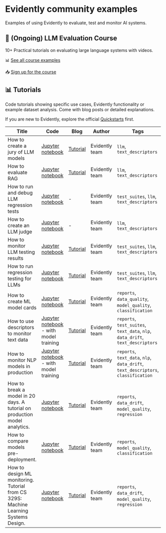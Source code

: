 # Evidently community examples

Examples of using Evidently to evaluate, test and monitor AI systems.

## 🧠 (Ongoing) LLM Evaluation Course

10+ Practical tutorials on evaluating large language systems with videos.

📊 [See all course examples](/learn/README.md)

📥 [Sign up for the course](https://www.evidentlyai.com/llm-evaluation-course-practice)

## 📊 Tutorials 

Code tutorials showing specific use cases, Evidently functionality or example dataset analysis. Come with blog posts or detailed explanations. 

If you are new to Evidently, explore the official [Quickstarts](https://docs.evidentlyai.com) first.

Title | Code | Blog | Author | Tags 
--- | --- | --- | --- | --- 
How to create a jury of LLM models | [Jupyter notebook](tutorials/LLM_as_a_jury_Example.ipynb) |  [Tutorial](https://www.evidentlyai.com/blog/llm-judges-jury) | Evidently team | `llm`, `text_descriptors`
How to evaluate RAG | [Jupyter notebook](tutorials/rag_metrics.ipynb) |  [Tutorial](https://docs.evidentlyai.com/examples/LLM_rag_evals) | Evidently team | `llm`, `text_descriptors`
How to run and debug LLM regression tests | [Jupyter notebook](tutorials/Regression_testing_with_debugging_updated.ipynb) |  - | Evidently team | `test_suites`, `llm`, `text_descriptors`
How to create an LLM judge | [Jupyter notebook](tutorials/LLM_as_a_judge_tutorial_updated.ipynb) |  - | Evidently team |  `llm`, `text_descriptors`
How to monitor LLM testing results | [Jupyter notebook](tutorials/How_to_track_regression_testing_results.ipynb) |   [Tutorial](https://www.evidentlyai.com/blog/llm-testing-tutorial) | Evidently team | `test_suites`, `llm`, `text_descriptors`
How to run regression testing for LLMs | [Jupyter notebook](tutorials/How_to_run_regression_testing_for_LLMs.ipynb) |  [Tutorial](https://www.evidentlyai.com/blog/llm-regression-testing-tutorial) | Evidently team | `test_suites`, `llm`, `text_descriptors`
How to create ML model cards |[Jupyter notebook](tutorials/How_to_create_an_ML_model_card.ipynb) | [Tutorial](https://www.evidentlyai.com/blog/ml-model-card-tutorial) | Evidently team | `reports`, `data_quality`, `model_quality`, `classification`
How to use descriptors to monitor text data | [Jupyter notebook](tutorials/How_to_add_a_custom_text_descriptor.ipynb) - with model training | [Tutorial](https://www.evidentlyai.com/blog/unstructured-data-monitoring)|  Evidently team | `reports`, `test_suites`, `text_data`, `nlp`, `data_drift`, `text_descriptors`
How to monitor NLP models in production | [Jupyter notebook](https://github.com/evidentlyai/community-examples/blob/main/tutorials/NLP_monitoring_tutorial.ipynb) - with model training | [Tutorial](https://www.evidentlyai.com/blog/tutorial-detecting-drift-in-text-data) |  Evidently team | `reports`, `text_data`, `nlp`, `data_drift`, `text_descriptors`,  `classification`
How to break a model in 20 days. A tutorial on production model analytics. |[Jupyter notebook](tutorials/bicycle_demand_monitoring.ipynb) | [Tutorial](https://www.evidentlyai.com/blog/tutorial-1-model-analytics-in-production) | Evidently team | `reports`, `data_drift`, `model_quality`, `regression`
How to compare models pre-deployment. |[Jupyter notebook](tutorials/ibm_hr_attrition_model_validation.ipynb) | [Tutorial](https://www.evidentlyai.com/blog/tutorial-2-model-evaluation-hr-attrition) | Evidently team | `reports`, `model_quality`, `classification`
How to design ML monitoring. Tutorial from CS 329S: Machine Learning Systems Design.| [Jupyter notebook](tutorials/bicycle_demand_monitoring_setup.ipynb) | [Tutorial](https://www.evidentlyai.com/blog/tutorial-evidently-ml-monitoring-cs329s) | Evidently team | `reports`, `data_drift`, `model_quality`, `regression`

